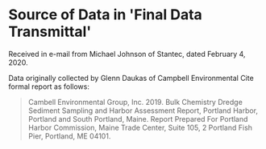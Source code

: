 #  Source of Data in 'Final Data Transmittal'
Received in e-mail from Michael Johnson of Stantec, dated February 4, 2020.

Data originally collected by Glenn Daukas of Campbell Environmental
Cite formal report as follows:

> Cambell Environmental Group, Inc. 2019.  Bulk Chemistry Dredge Sediment
Sampling and Harbor Assessment Report, Portland Harbor, Portland and South
Portland, Maine. Report Prepared For Portland Harbor Commission, Maine Trade
Center, Suite 105, 2 Portland Fish Pier, Portland, ME 04101.

